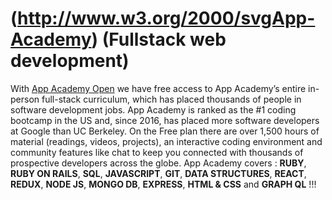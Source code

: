 # (http://www.w3.org/2000/svgApp-Academy) (Fullstack web development)
With [App Academy Open](https://www.appacademy.io/) we have free access to App Academy’s entire in-person full-stack curriculum, which has placed thousands of people in software development jobs. App Academy is ranked as the #1 coding bootcamp in the US and, since 2016, has placed more software developers at Google than UC Berkeley. On the Free plan there are over 1,500 hours of material (readings, videos, projects), an interactive coding environment and community features like chat to keep you connected with thousands of prospective developers across the globe. App Academy covers : **RUBY**, **RUBY ON RAILS**, **SQL**, **JAVASCRIPT**, **GIT**, **DATA STRUCTURES**, **REACT**, **REDUX**, **NODE JS**, **MONGO DB**, **EXPRESS**, **HTML & CSS** and **GRAPH QL** !!!
